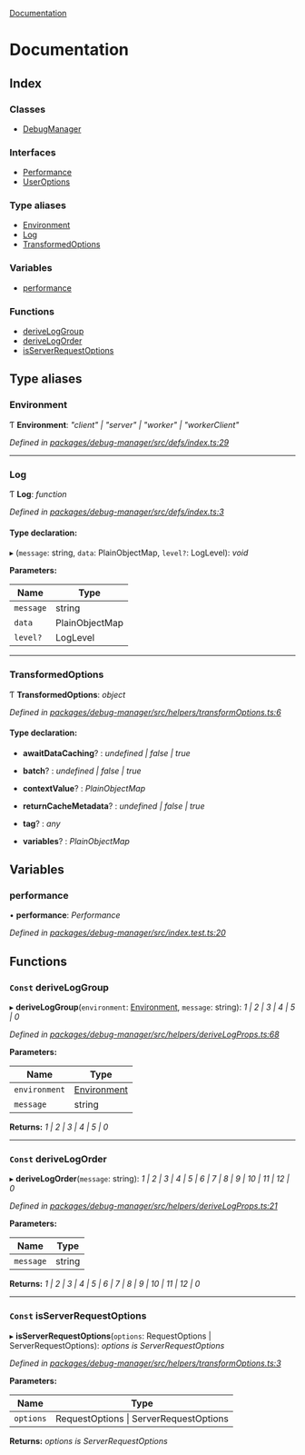 [Documentation](README.md)

# Documentation

## Index

### Classes

* [DebugManager](classes/debugmanager.md)

### Interfaces

* [Performance](interfaces/performance.md)
* [UserOptions](interfaces/useroptions.md)

### Type aliases

* [Environment](README.md#environment)
* [Log](README.md#log)
* [TransformedOptions](README.md#transformedoptions)

### Variables

* [performance](README.md#performance)

### Functions

* [deriveLogGroup](README.md#const-deriveloggroup)
* [deriveLogOrder](README.md#const-derivelogorder)
* [isServerRequestOptions](README.md#const-isserverrequestoptions)

## Type aliases

###  Environment

Ƭ **Environment**: *"client" | "server" | "worker" | "workerClient"*

*Defined in [packages/debug-manager/src/defs/index.ts:29](https://github.com/badbatch/graphql-box/blob/3146a3b1/packages/debug-manager/src/defs/index.ts#L29)*

___

###  Log

Ƭ **Log**: *function*

*Defined in [packages/debug-manager/src/defs/index.ts:3](https://github.com/badbatch/graphql-box/blob/3146a3b1/packages/debug-manager/src/defs/index.ts#L3)*

#### Type declaration:

▸ (`message`: string, `data`: PlainObjectMap, `level?`: LogLevel): *void*

**Parameters:**

Name | Type |
------ | ------ |
`message` | string |
`data` | PlainObjectMap |
`level?` | LogLevel |

___

###  TransformedOptions

Ƭ **TransformedOptions**: *object*

*Defined in [packages/debug-manager/src/helpers/transformOptions.ts:6](https://github.com/badbatch/graphql-box/blob/3146a3b1/packages/debug-manager/src/helpers/transformOptions.ts#L6)*

#### Type declaration:

* **awaitDataCaching**? : *undefined | false | true*

* **batch**? : *undefined | false | true*

* **contextValue**? : *PlainObjectMap*

* **returnCacheMetadata**? : *undefined | false | true*

* **tag**? : *any*

* **variables**? : *PlainObjectMap*

## Variables

###  performance

• **performance**: *Performance*

*Defined in [packages/debug-manager/src/index.test.ts:20](https://github.com/badbatch/graphql-box/blob/3146a3b1/packages/debug-manager/src/index.test.ts#L20)*

## Functions

### `Const` deriveLogGroup

▸ **deriveLogGroup**(`environment`: [Environment](README.md#environment), `message`: string): *1 | 2 | 3 | 4 | 5 | 0*

*Defined in [packages/debug-manager/src/helpers/deriveLogProps.ts:68](https://github.com/badbatch/graphql-box/blob/3146a3b1/packages/debug-manager/src/helpers/deriveLogProps.ts#L68)*

**Parameters:**

Name | Type |
------ | ------ |
`environment` | [Environment](README.md#environment) |
`message` | string |

**Returns:** *1 | 2 | 3 | 4 | 5 | 0*

___

### `Const` deriveLogOrder

▸ **deriveLogOrder**(`message`: string): *1 | 2 | 3 | 4 | 5 | 6 | 7 | 8 | 9 | 10 | 11 | 12 | 0*

*Defined in [packages/debug-manager/src/helpers/deriveLogProps.ts:21](https://github.com/badbatch/graphql-box/blob/3146a3b1/packages/debug-manager/src/helpers/deriveLogProps.ts#L21)*

**Parameters:**

Name | Type |
------ | ------ |
`message` | string |

**Returns:** *1 | 2 | 3 | 4 | 5 | 6 | 7 | 8 | 9 | 10 | 11 | 12 | 0*

___

### `Const` isServerRequestOptions

▸ **isServerRequestOptions**(`options`: RequestOptions | ServerRequestOptions): *options is ServerRequestOptions*

*Defined in [packages/debug-manager/src/helpers/transformOptions.ts:3](https://github.com/badbatch/graphql-box/blob/3146a3b1/packages/debug-manager/src/helpers/transformOptions.ts#L3)*

**Parameters:**

Name | Type |
------ | ------ |
`options` | RequestOptions &#124; ServerRequestOptions |

**Returns:** *options is ServerRequestOptions*

